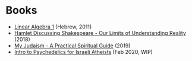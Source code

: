 <h1> Books </h1>

<ul>
	<li><a href='/books/Linear Algebra 1.pdf'>Linear Algebra 1</a> (Hebrew, 2011)</li>
	<li><a href='/books/Hamlet Discussing Shakespeare.pdf'>Hamlet Discussing Shakespeare - Our Limits of Understanding Reality</a> (2018)</li>
	<li><a href='/books/My Judaism - A Practical Spiritual Guide.pdf'>My Judaism - A Practical Spiritual Guide</a> (2019)</li>
	<li><a href='https://docs.google.com/document/d/1zWMmCCTSUZpZzVAUWCbWLyj-86Akud7u84tRiLPIpQQ/edit'>Intro to Psychedelics for Israeli Atheists</a> (Feb 2020, WIP)</li>
</ul>